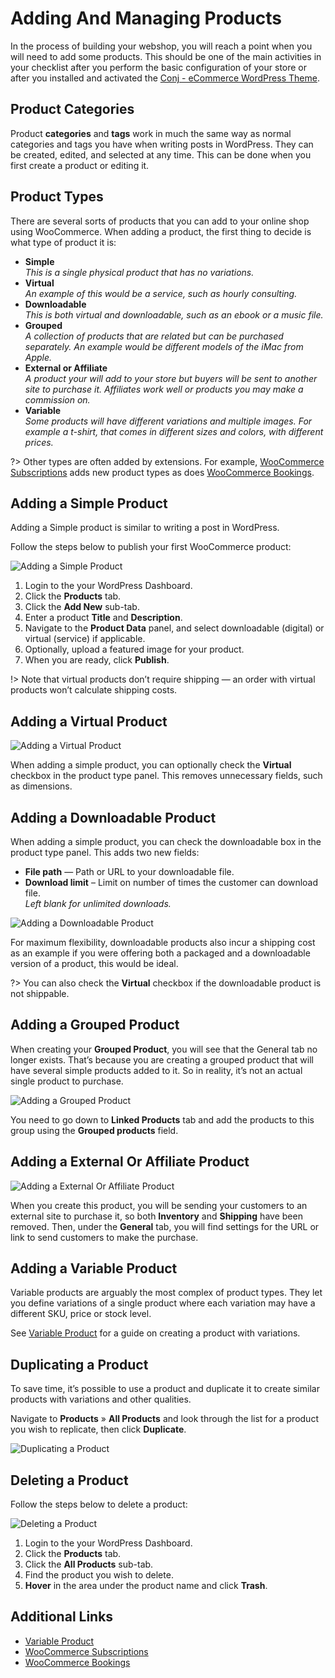 # Adding And Managing Products

In the process of building your webshop, you will reach a point when you will need to add some products. This should be one of the main activities in your checklist after you perform the basic configuration of your store or after you installed and activated the [Conj - eCommerce WordPress Theme](https://themeforest.net/item/conj-ecommerce-wordpress-theme/21935639?ref=mypreview).

## Product Categories

Product **categories** and **tags** work in much the same way as normal categories and tags you have when writing posts in WordPress. They can be created, edited, and selected at any time. This can be done when you first create a product or editing it.

## Product Types

There are several sorts of products that you can add to your online shop using WooCommerce. When adding a product, the first thing to decide is what type of product it is:

* **Simple**
<br/>*This is a single physical product that has no variations.*
* **Virtual**
<br/>*An example of this would be a service, such as hourly consulting.*
* **Downloadable**
<br/>*This is both virtual and downloadable, such as an ebook or a music file.*
* **Grouped**
<br/>*A collection of products that are related but can be purchased separately. An example would be different models of the iMac from Apple.*
* **External or Affiliate**
<br/>*A product your will add to your store but buyers will be sent to another site to purchase it. Affiliates work well or products you may make a commission on.*
* **Variable**
<br/>*Some products will have different variations and multiple images. For example a t-shirt, that comes in different sizes and colors, with different prices.*

?> Other types are often added by extensions. For example, [WooCommerce Subscriptions](https://woocommerce.com/products/woocommerce-subscriptions/) adds new product types as does [WooCommerce Bookings](http://woocommerce.com/products/woocommerce-memberships/).

## Adding a Simple Product

Adding a Simple product is similar to writing a post in WordPress.

Follow the steps below to publish your first WooCommerce product:

![Adding a Simple Product](img/adding-simple-product.png)

1. Login to the your WordPress Dashboard.
2. Click the **Products** tab.
3. Click the **Add New** sub-tab.
4. Enter a product **Title** and **Description**.
5. Navigate to the **Product Data** panel, and select downloadable (digital) or virtual (service) if applicable.
6. Optionally, upload a featured image for your product.
7. When you are ready, click **Publish**.

!> Note that virtual products don’t require shipping — an order with virtual products won’t calculate shipping costs.

## Adding a Virtual Product

![Adding a Virtual Product](img/adding-virtual-product.png)

When adding a simple product, you can optionally check the **Virtual** checkbox in the product type panel. This removes unnecessary fields, such as dimensions.

## Adding a Downloadable Product

When adding a simple product, you can check the downloadable box in the product type panel. This adds two new fields:

* **File path** — Path or URL to your downloadable file.
* **Download limit** – Limit on number of times the customer can download file.<br/>*Left blank for unlimited downloads.*

![Adding a Downloadable Product](img/adding-downloadable-product.png)

For maximum flexibility, downloadable products also incur a shipping cost as an example if you were offering both a packaged and a downloadable version of a product, this would be ideal.

?> You can also check the **Virtual** checkbox if the downloadable product is not shippable.

## Adding a Grouped Product

When creating your **Grouped Product**, you will see that the General tab no longer exists. That’s because you are creating a grouped product that will have several simple products added to it. So in reality, it’s not an actual single product to purchase.

![Adding a Grouped Product](img/adding-grouped-product.png)

You need to go down to **Linked Products** tab and add the products to this group using the **Grouped products** field.

## Adding a External Or Affiliate Product

![Adding a External Or Affiliate Product](img/adding-external-or-affiliate-product.png)

When you create this product, you will be sending your customers to an external site to purchase it, so both **Inventory** and **Shipping** have been removed. Then, under the **General** tab, you will find settings for the URL or link to send customers to make the purchase.

## Adding a Variable Product

Variable products are arguably the most complex of product types. They let you define variations of a single product where each variation may have a different SKU, price or stock level.

See [Variable Product](http://docs.woocommerce.com/?p=281) for a guide on creating a product with variations.

## Duplicating a Product

To save time, it’s possible to use a product and duplicate it to create similar products with variations and other qualities.

Navigate to **Products** » **All Products** and look through the list for a product you wish to replicate, then click **Duplicate**.

![Duplicating a Product](img/duplicating-product.jpg)

## Deleting a Product

Follow the steps below to delete a product:

![Deleting a Product](img/deleting-product.jpg)

1. Login to the your WordPress Dashboard.
2. Click the **Products** tab.
3. Click the **All Products** sub-tab.
4. Find the product you wish to delete.
5. **Hover** in the area under the product name and click **Trash**.

## Additional Links

* [Variable Product](http://docs.woocommerce.com/?p=281)
* [WooCommerce Subscriptions](https://woocommerce.com/products/woocommerce-subscriptions/)
* [WooCommerce Bookings](http://woocommerce.com/products/woocommerce-memberships/)
